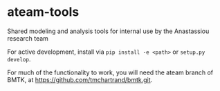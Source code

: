 # ateam-tools
Shared modeling and analysis tools for internal use by the Anastassiou research team

For active development, install via `pip install -e <path>` or `setup.py develop`.

For much of the functionality to work, you will need the ateam branch of BMTK, 
at https://github.com/tmchartrand/bmtk.git.